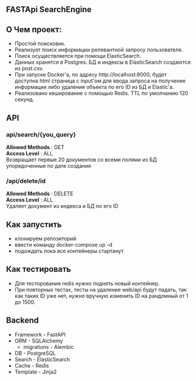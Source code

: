 ##  FASTApi SearchEngine

## О Чем проект:
- Простой поисковик. 
- Реализует поиск информации релевантной запросу пользователя.
- Поиск осуществляется при помощи ElasticSearch. 
- Данных хранятся в Postgres. БД и индексы в ElasticSearch создаются из post.csv.
- При запуске Docker'a,  по адресу http://localhost:8000, будет доступна html страница с input'ом для ввода запроса на получение информации либо удаления объекта по его ID из БД и Elastic'a.
- Реализовано кеширование с помощью Redis. TTL по умолчанию 120 секунд.

## API
### api/search/{you_query}
**Allowed Methods** : GET
<br>**Access Level** : ALL
<br> Возвращает первые 20 документов со всеми полями из БД упорядоченные по дате создания


### /api/delete/id
**Allowed Methods** : DELETE
<br>**Access Level** : ALL
<br>Удаляет документ из индекса и БД по его ID 


## Как запустить
- клонируем репозиторий
- ввести команду docker-compose up -d
- подождать пока все контейнеры стартанут

## Как тестировать
- Для тесторования redis нужно поднять новый контейнер.
- При повторных тестах, тесты на удаление web/api будут падать, так как таких ID уже нет, нужно вручную изменить ID на рандомный от 1 до 1500.



## Backend
- Framework - FastAPI
- ORM - SQLAlchemy
  - migrations - Alembic
- DB - PostgreSQL
- Search - ElasticSearch
- Cache - Redis
- Template - Jinja2
